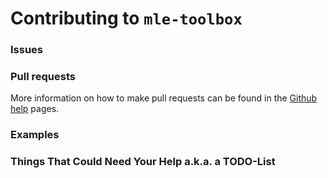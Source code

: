 # Contributing to `mle-toolbox`

### Issues

### Pull requests

More information on how to make pull requests can be found in the [Github help](https://docs.github.com/en/github/collaborating-with-issues-and-pull-requests/creating-a-pull-request) pages.

### Examples

### Things That Could Need Your Help a.k.a. a TODO-List
